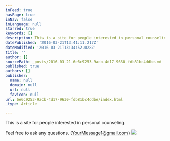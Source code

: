 ```yaml
---
inFeed: true
hasPage: true
inNav: false
inLanguage: null
starred: true
keywords: []
description: This is a site for people interested in personal counseling.
datePublished: '2016-03-21T13:41:11.217Z'
dateModified: '2016-03-21T13:34:52.028Z'
title: ''
author: []
sourcePath: _posts/2016-03-21-6e6c9253-9acb-4d17-9630-fdb81bc4ddbe.md
published: true
authors: []
publisher:
  name: null
  domain: null
  url: null
  favicon: null
url: 6e6c9253-9acb-4d17-9630-fdb81bc4ddbe/index.html
_type: Article

---
```

This is a site for people interested in personal counseling.

Feel free to ask any questions. (YourMessage1@gmail.com)
![](https://the-grid-user-content.s3-us-west-2.amazonaws.com/2a0bdea6-0a26-4d9c-9661-060bbcdaf611.jpg)